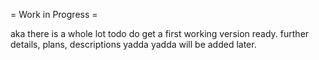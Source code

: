 = Work in Progress =

aka there is a whole lot todo do get a first working version ready.
further details, plans, descriptions yadda yadda will be added later.